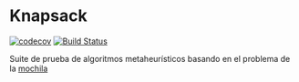 # Knapsack

[![codecov](https://codecov.io/gh/dmorfav/Knapsack/branch/main/graph/badge.svg?token=NTCYS1ATLB)](https://codecov.io/gh/dmorfav/Knapsack)
[![Build Status](https://app.travis-ci.com/dmorfav/Knapsack.svg?branch=main)](https://app.travis-ci.com/dmorfav/Knapsack)

Suite de prueba de algoritmos metaheurísticos basando en el problema de la [mochila](https://en.wikipedia.org/wiki/Knapsack_problem)
